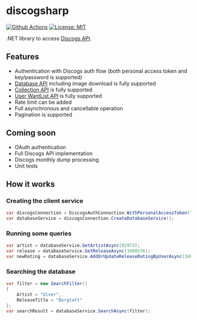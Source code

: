 # discogsharp
[![Github Actions](https://github.com/mlnrdns/discogsharp/actions/workflows/build.yml/badge.svg?branch=master)](https://github.com/mlnrdns/discogsharp/actions/workflows/build.yml)
[![License: MIT](https://img.shields.io/badge/License-MIT-yellow.svg)](https://opensource.org/licenses/MIT)

.NET library to access [Discogs API](https://www.discogs.com/developers/).

## Features

* Authentication with Discogs auth flow (both personal access token and key/password is supported)
* [Database API](https://www.discogs.com/developers/#page:database) including image download is fully supported
* [Collection API](https://www.discogs.com/developers#page:user-collection) is fully supported
* [User WantList API](https://www.discogs.com/developers#page:user-wantlist) is fully supported
* Rate limit can be added
* Full asynchronous and cancellable operation
* Pagination is supported

## Coming soon

* OAuth authentication
* Full Discogs API implementation
* Discogs monthly dump processing
* Unit tests 
## How it works

### Creating the client service

```csharp
var discogsConnection = DiscogsAuthConnection.WithPersonalAccessToken("personalAccessTokenValue");
var databaseService = discogsConnection.CreateDatabaseService();
```

### Running some queries

```csharp
var artist = databaseService.GetArtistAsync(92973);
var release = databaseService.GetReleaseAsync(3408576);
var newRating = databaseService.AddOrUpdateReleaseRatingByUserAsync(3408576, "username", 5);
```

### Searching the database

```csharp
var filter = new SearchFilter()
{
    Artist = "Ulver",
    ReleaseTitle = "Bergtatt"
};
var searchResult = databaseService.SearchAsync(filter);
```
